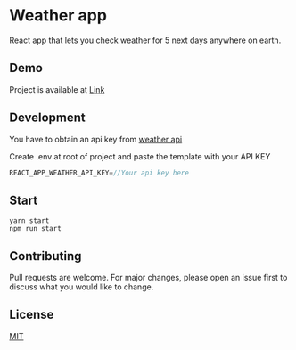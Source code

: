 # Weather app

React app that lets you check weather for 5 next days anywhere on earth.

## Demo

Project is available at [Link](https://weather-app-liart-three.vercel.app/)

## Development

You have to obtain an api key from [weather api](https://home.openweathermap.org/api_keys)

Create .env at root of project and paste the template with your API KEY

```js
REACT_APP_WEATHER_API_KEY=//Your api key here
```

## Start

```node
yarn start
npm run start
```

## Contributing

Pull requests are welcome. For major changes, please open an issue first to discuss what you would like to change.

## License

[MIT](https://choosealicense.com/licenses/mit/)
